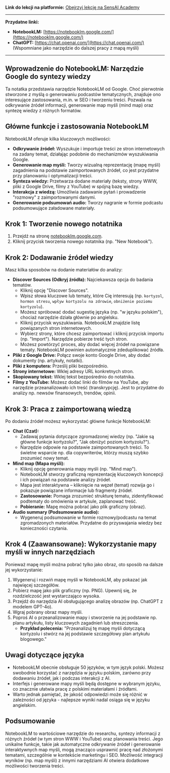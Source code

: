 **Link do lekcji na platformie:** [Obejrzyj lekcję na SensAI Academy](https://learn.sensai.academy/next/public/lesson/259)

---

**Przydatne linki:**

* **NotebookLM:** [https://notebooklm.google.com/](https://notebooklm.google.com/)
* **ChatGPT:** [https://chat.openai.com/](https://chat.openai.com/) (Wspomniane jako narzędzie do dalszej pracy z mapą myśli)

---

## Wprowadzenie do NotebookLM: Narzędzie Google do syntezy wiedzy

Ta notatka przedstawia narzędzie NotebookLM od Google. Choć pierwotnie stworzone z myślą o generowaniu podcastów tematycznych, znajduje ono interesujące zastosowania, m.in. w SEO i tworzeniu treści. Pozwala na odkrywanie źródeł informacji, generowanie map myśli (mind map) oraz syntezę wiedzy z różnych formatów.

## Główne funkcje i zastosowania NotebookLM

NotebookLM oferuje kilka kluczowych możliwości:

* **Odkrywanie źródeł:** Wyszukuje i importuje treści ze stron internetowych na zadany temat, działając podobnie do mechanizmów wyszukiwania Google.
* **Generowanie map myśli:** Tworzy wizualną reprezentację (mapę myśli) zagadnienia na podstawie zaimportowanych źródeł, co jest przydatne przy planowaniu i optymalizacji treści.
* **Synteza wiedzy:** Przetwarza dodane materiały (teksty, strony WWW, pliki z Google Drive, filmy z YouTube) w spójną bazę wiedzy.
* **Interakcja z wiedzą:** Umożliwia zadawanie pytań i prowadzenie "rozmowy" z zaimportowanymi danymi.
* **Generowanie podsumowań audio:** Tworzy nagranie w formie podcastu podsumowujące załadowane materiały.

## Krok 1: Tworzenie nowego notatnika

1.  Przejdź na stronę [notebooklm.google.com](https://notebooklm.google.com/).
2.  Kliknij przycisk tworzenia nowego notatnika (np. "New Notebook").

## Krok 2: Dodawanie źródeł wiedzy

Masz kilka sposobów na dodanie materiałów do analizy:

* **Discover Sources (Odkryj źródła):** Najciekawsza opcja do badania tematów.
    * Kliknij opcję "Discover Sources".
    * Wpisz słowa kluczowe lub tematy, które Cię interesują (np. `kortyzol`, `hormon stresu`, `wpływ kortyzolu na zdrowie`, `obniżenie poziomu kortyzolu`).
    * Możesz spróbować dodać sugestię języka (np. "w języku polskim"), chociaż narzędzie działa głównie po angielsku.
    * Kliknij przycisk wyszukiwania. NotebookLM znajdzie listę powiązanych stron internetowych.
    * Wybierz strony, które chcesz zaimportować i kliknij przycisk importu (np. "Import"). Narzędzie pobierze treść tych stron.
    * Możesz powtórzyć proces, aby dodać więcej źródeł na powiązane tematy. NotebookLM powinien automatycznie zdeduplikować źródła.
* **Pliki z Google Drive:** Połącz swoje konto Google Drive, aby dodać dokumenty (np. artykuły, notatki).
* **Pliki z komputera:** Prześlij pliki bezpośrednio.
* **Strony internetowe:** Wklej adresy URL konkretnych stron.
* **Skopiowany tekst:** Wklej tekst bezpośrednio do notatnika.
* **Filmy z YouTube:** Możesz dodać linki do filmów na YouTube, aby narzędzie przeanalizowało ich treść (transkrypcję). Jest to przydatne do analizy np. newsów finansowych, trendów, opinii.

## Krok 3: Praca z zaimportowaną wiedzą

Po dodaniu źródeł możesz wykorzystać główne funkcje NotebookLM:

* **Chat (Czat):**
    * Zadawaj pytania dotyczące zgromadzonej wiedzy (np. "Jakie są główne funkcje kortyzolu?", "Jak obniżyć poziom kortyzolu?").
    * Narzędzie odpowie na podstawie zaimportowanych treści. To świetne wsparcie np. dla copywriterów, którzy muszą szybko zrozumieć nowy temat.
* **Mind map (Mapa myśli):**
    * Kliknij opcję generowania mapy myśli (np. "Mind map").
    * NotebookLM stworzy graficzną reprezentację kluczowych koncepcji i ich powiązań na podstawie analizy źródeł.
    * Mapa jest interaktywna – kliknięcie na węzeł (temat) rozwija go i pokazuje powiązane informacje lub fragmenty źródeł.
    * **Zastosowanie:** Pomaga zrozumieć strukturę tematu, zidentyfikować podtematy do omówienia w artykule, zaplanować treść.
    * **Pobieranie:** Mapę można pobrać jako plik graficzny (obraz).
* **Audio summary (Podsumowanie audio):**
    * Wygeneruj podsumowanie w formie rozmowy/podcastu na temat zgromadzonych materiałów. Przydatne do przyswajania wiedzy bez konieczności czytania.

## Krok 4 (Zaawansowane): Wykorzystanie mapy myśli w innych narzędziach

Ponieważ mapę myśli można pobrać tylko jako obraz, oto sposób na dalsze jej wykorzystanie:

1.  Wygeneruj i rozwiń mapę myśli w NotebookLM, aby pokazać jak najwięcej szczegółów.
2.  Pobierz mapę jako plik graficzny (np. PNG). Upewnij się, że rozdzielczość jest wystarczająco wysoka.
3.  Przejdź do narzędzia AI obsługującego analizę obrazów (np. ChatGPT z modelem GPT-4o).
4.  Wgraj pobrany obraz mapy myśli.
5.  Poproś AI o przeanalizowanie mapy i stworzenie na jej podstawie np. planu artykułu, listy kluczowych zagadnień lub streszczenia.
    * **Przykład polecenia:** "Przeanalizuj tę mapę myśli dotyczącą kortyzolu i stwórz na jej podstawie szczegółowy plan artykułu blogowego."

## Uwagi dotyczące języka

* NotebookLM obecnie obsługuje 50 języków, w tym język polski. Możesz swobodnie korzystać z narzędzia w języku polskim, zarówno przy dodawaniu źródeł, jak i podczas interakcji z AI.
* Interfejs i generowane mapy myśli będą dostępne w wybranym języku, co znacznie ułatwia pracę z polskimi materiałami i źródłami.
* Warto jednak pamiętać, że jakość odpowiedzi może się różnić w zależności od języka - najlepsze wyniki nadal osiąga się w języku angielskim.

## Podsumowanie

NotebookLM to wartościowe narzędzie do researchu, syntezy informacji z różnych źródeł (w tym stron WWW i YouTube) oraz planowania treści. Jego unikalne funkcje, takie jak automatyczne odkrywanie źródeł i generowanie interaktywnych map myśli, mogą znacząco usprawnić pracę nad złożonymi tematami, szczególnie w kontekście marketingu i SEO. Możliwość integracji wyników (np. map myśli) z innymi narzędziami AI otwiera dodatkowe możliwości tworzenia treści. 